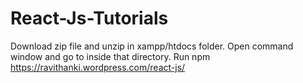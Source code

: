 # React-Js-Tutorials
Download zip file and unzip in xampp/htdocs folder.
Open command window and go to inside that directory.
Run npm <application name>
https://ravithanki.wordpress.com/react-js/
